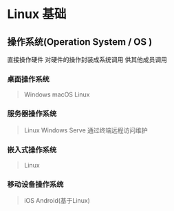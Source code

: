 # Linux 基础

## 操作系统(Operation System  /  OS ) 
  直接操作硬件
  对硬件的操作封装成系统调用 供其他成员调用  
  
  

### 桌面操作系统
  > Windows 
  > macOS
  > Linux 
### 服务器操作系统
  > Linux
  > Windows Serve
  通过终端远程访问维护
### 嵌入式操作系统
  > Linux
### 移动设备操作系统
  > iOS
  > Android(基于Linux)
